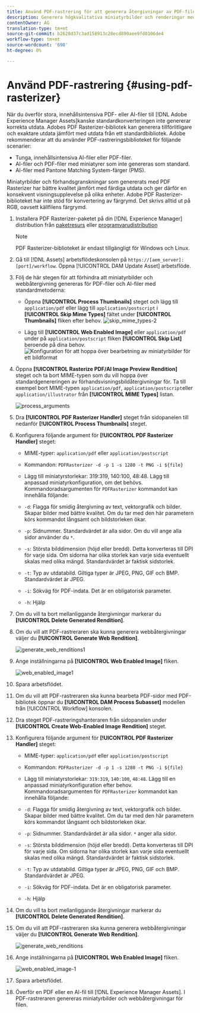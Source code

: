 ```yaml
---
title: Använd PDF-rastrering för att generera återgivningar av PDF-filer.
description: Generera högkvalitativa miniatyrbilder och renderingar med Adobe PDF Rasterizer-biblioteket i [!DNL Adobe Experience Manager].
contentOwner: AG
translation-type: tm+mt
source-git-commit: b2628d37c3ad158913c28ecd890aee9fd0106de4
workflow-type: tm+mt
source-wordcount: '698'
ht-degree: 0%

---
```



# Använd PDF-rastrering {#using-pdf-rasterizer}

När du överför stora, innehållsintensiva PDF- eller AI-filer till [!DNL Adobe Experience Manager Assets]kanske standardkonverteringen inte genererar korrekta utdata. Adobes PDF Rasterizer-bibliotek kan generera tillförlitligare och exaktare utdata jämfört med utdata från ett standardbibliotek. Adobe rekommenderar att du använder PDF-rastreringsbiblioteket för följande scenarier:

* Tunga, innehållsintensiva AI-filer eller PDF-filer.
* AI-filer och PDF-filer med miniatyrer som inte genereras som standard.
* AI-filer med Pantone Matching System-färger (PMS).

Miniatyrbilder och förhandsgranskningar som genererats med PDF Rasterizer har bättre kvalitet jämfört med färdiga utdata och ger därför en konsekvent visningsupplevelse på olika enheter. Adobe PDF Rasterizer-biblioteket har inte stöd för konvertering av färgrymd. Det skrivs alltid ut på RGB, oavsett källfilens färgrymd.

1. Installera PDF Rasterizer-paketet på din [!DNL Experience Manager] distribution från [paketresurs](https://www.adobeaemcloud.com/content/marketplace/marketplaceProxy.html?packagePath=/content/companies/public/adobe/packages/cq640/product/assets/aem-assets-pdf-rasterizer-pkg) eller [programvarudistribution](https://experience.adobe.com/#/downloads/content/software-distribution/en/aem.html?package=/content/software-distribution/en/details.html/content/dam/aem/public/adobe/packages/cq640/product/assets/aem-assets-pdf-rasterizer-pkg)

   >[!NOTE]
   >
   >PDF Rasterizer-biblioteket är endast tillgängligt för Windows och Linux.

1. Gå till [!DNL Assets] arbetsflödeskonsolen på `https://[aem_server]:[port]/workflow`. Öppna [!UICONTROL DAM Update Asset] arbetsflöde.

1. Följ de här stegen för att förhindra att miniatyrbilder och webbåtergivning genereras för PDF-filer och AI-filer med standardmetoderna:

   * Öppna **[!UICONTROL Process Thumbnails]** steget och lägg till `application/pdf` eller lägg till `application/postscript` i **[!UICONTROL Skip Mime Types]** fältet under **[!UICONTROL Thumbnails]** fliken efter behov.
   ![skip_mime_types-2](assets/skip_mime_types-2.png)

   * Lägg till **[!UICONTROL Web Enabled Image]** eller `application/pdf` under på `application/postscript` fliken **[!UICONTROL Skip List]** beroende på dina behov.
   ![Konfiguration för att hoppa över bearbetning av miniatyrbilder för ett bildformat](assets/web_enabled_imageskiplist.png)

1. Öppna **[!UICONTROL Rasterize PDF/AI Image Preview Rendition]** steget och ta bort MIME-typen som du vill hoppa över standardgenereringen av förhandsvisningsbildåtergivningar för. Ta till exempel bort MIME-typen `application/pdf`, `application/postscript`eller `application/illustrator` från **[!UICONTROL MIME Types]** listan.

   ![process_arguments](assets/process_arguments.png)

1. Dra **[!UICONTROL PDF Rasterizer Handler]** steget från sidopanelen till nedanför **[!UICONTROL Process Thumbnails]** steget.
1. Konfigurera följande argument för **[!UICONTROL PDF Rasterizer Handler]** steget:

   * MIME-typer: `application/pdf` eller `application/postscript`
   * Kommandon: `PDFRasterizer -d -p 1 -s 1280 -t PNG -i ${file}`
   * Lägg till miniatyrstorlekar: 319:319, 140:100, 48:48. Lägg till anpassad miniatyrkonfiguration, om det behövs.
   Kommandoradsargumenten för `PDFRasterizer` kommandot kan innehålla följande:

   * `-d`: Flagga för smidig återgivning av text, vektorgrafik och bilder. Skapar bilder med bättre kvalitet. Om du tar med den här parametern körs kommandot långsamt och bildstorleken ökar.

   * `-p`: Sidnummer. Standardvärdet är alla sidor. Om du vill ange alla sidor använder du `*`.

   * `-s`: Största bilddimension (höjd eller bredd). Detta konverteras till DPI för varje sida. Om sidorna har olika storlek kan varje sida eventuellt skalas med olika mängd. Standardvärdet är faktisk sidstorlek.

   * `-t`: Typ av utdatabild. Giltiga typer är JPEG, PNG, GIF och BMP. Standardvärdet är JPEG.

   * `-i`: Sökväg för PDF-indata. Det är en obligatorisk parameter.

   * `-h`: Hjälp


1. Om du vill ta bort mellanliggande återgivningar markerar du **[!UICONTROL Delete Generated Rendition]**.

1. Om du vill att PDF-rastreraren ska kunna generera webbåtergivningar väljer du **[!UICONTROL Generate Web Rendition]**.

   ![generate_web_renditions1](assets/generate_web_renditions1.png)

1. Ange inställningarna på **[!UICONTROL Web Enabled Image]** fliken.

   ![web_enabled_image1](assets/web_enabled_image1.png)

1. Spara arbetsflödet.

1. Om du vill att PDF-rastreraren ska kunna bearbeta PDF-sidor med PDF-bibliotek öppnar du **[!UICONTROL DAM Process Subasset]** modellen från [!UICONTROL Workflow] konsolen.

1. Dra steget PDF-rastreringshanteraren från sidopanelen under **[!UICONTROL Create Web-Enabled Image Rendition]** steget.

1. Konfigurera följande argument för **[!UICONTROL PDF Rasterizer Handler]** steget:

   * MIME-typer: `application/pdf` eller `application/postscript`

   * Kommandon: `PDFRasterizer -d -p 1 -s 1280 -t PNG -i ${file}`
   * Lägg till miniatyrstorlekar: `319:319`, `140:100`, `48:48`. Lägg till en anpassad miniatyrkonfiguration efter behov.
   Kommandoradsargumenten för `PDFRasterizer` kommandot kan innehålla följande:

   * `-d`: Flagga för smidig återgivning av text, vektorgrafik och bilder. Skapar bilder med bättre kvalitet. Om du tar med den här parametern körs kommandot långsamt och bildstorleken ökar.

   * `-p`: Sidnummer. Standardvärdet är alla sidor. `*` anger alla sidor.

   * `-s`: Största bilddimension (höjd eller bredd). Detta konverteras till DPI för varje sida. Om sidorna har olika storlek kan varje sida eventuellt skalas med olika mängd. Standardvärdet är faktisk sidstorlek.

   * `-t`: Typ av utdatabild. Giltiga typer är JPEG, PNG, GIF och BMP. Standardvärdet är JPEG.

   * `-i`: Sökväg för PDF-indata. Det är en obligatorisk parameter.

   * `-h`: Hjälp


1. Om du vill ta bort mellanliggande återgivningar markerar du **[!UICONTROL Delete Generated Rendition]**.
1. Om du vill att PDF-rastreraren ska kunna generera webbåtergivningar väljer du **[!UICONTROL Generate Web Rendition]**.

   ![generate_web_renditions](assets/generate_web_renditions.png)

1. Ange inställningarna på **[!UICONTROL Web Enabled Image]** fliken.

   ![web_enabled_image-1](assets/web_enabled_image-1.png)

1. Spara arbetsflödet.
1. Överför en PDF eller en AI-fil till [!DNL Experience Manager Assets]. I PDF-rastreraren genereras miniatyrbilder och webbåtergivningar för filen.
